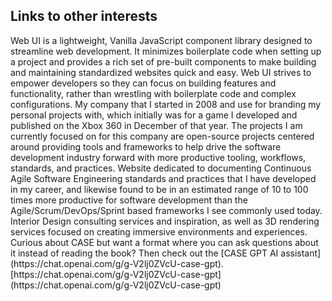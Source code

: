 ## Links to other interests

<webui-cards card-width="580">
    <webui-card name="Web UI" theme="primary" avatar="https://webui.stoicdreams.com/Logo.svg" link="https://webui.stoicdreams.com">
        Web UI is a lightweight, Vanilla JavaScript component library designed to streamline web development. It minimizes boilerplate code when setting up a project and provides a rich set of pre-built components to make building and maintaining standardized websites quick and easy.
        Web UI strives to empower developers so they can focus on building features and functionality, rather than wrestling with boilerplate code and complex configurations.
    </webui-card>
    <webui-card name="Stoic Dreams" theme="tertiary" avatar="https://www.stoicdreams.com/Logo.svg" link="https://www.stoicdreams.com">
        My company that I started in 2008 and use for branding my personal projects with, which initially was for a game I developed and published on the Xbox 360 in December of that year.
        The projects I am currently focused on for this company are open-source projects centered around providing tools and frameworks to help drive the software development industry forward with more productive tooling, workflows, standards, and practices.
    </webui-card>
    <webui-card name="C.A.S.E Software Development Standards" theme="tertiary" avatar="https://www.softwarestandards.dev/Logo.svg" link="https://www.softwarestandards.dev">
        Website dedicated to documenting Continuous Agile Software Engineering standards and practices that I have developed in my career, and likewise found to be in an estimated range of 10 to 100 times more productive for software development than the Agile/Scrum/DevOps/Sprint based frameworks I see commonly used today.
    </webui-card>
    <webui-card name="Gassler Design" theme="tertiary" avatar="https://www.gassler.design/Logo.svg" link="https://www.gassler.design">
        Interior Design consulting services and inspiration, as well as 3D rendering services focused on creating immersive environments and experiences.
    </webui-card>
</webui-cards>

<webui-sideimage reverse src="https://cdn.myfi.ws/img/case/CASE_Hardcover_Circle.webp">
    <webui-quote theme="secondary" cite="Erik Gassler">
        Curious about CASE but want a format where you can ask questions about it instead of reading the book? Then check out the [CASE GPT AI assistant](https://chat.openai.com/g/g-V2lj0ZVcU-case-gpt).
        <webui-flex justify="center" class="mt-4 mb-3">
            [https://chat.openai.com/g/g-V2lj0ZVcU-case-gpt](https://chat.openai.com/g/g-V2lj0ZVcU-case-gpt)
        </webui-flex>
    </webui-quote>
</webui-sideimage>
